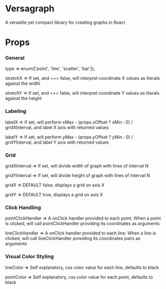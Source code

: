 # Versagraph

A versatile yet compact library for creating graphs in React

# Props

### General

 type => enum(['point', 'line', 'scatter', 'bar']);

 stretchX => If set, and === false, will interpret coordinate X values as literals against the width

 stretchY => If set, and === false, will interpret coordinate Y values as literals against the height

### Labeling

 labelX => If set, will perform xMax - (props.xOffset ? xMin : 0) / gridXInterval, and label X axis with returned values

 labelY => If set, will perform yMax - (props.yOffset ? yMin : 0) / gridYInterval, and label Y axis with returned values

### Grid

 gridXInterval => If set, will divide width of graph with lines of interval N

 gridYInterval => If set, will divide height of graph with lines of interval N

 gridX => DEFAULT false, displays a grid on axis X

 gridY => DEFAULT true, displays a grid on axis X

### Click Handling

 pointClickHandler => A onClick handler provided to each point. When a point is clicked, will call pointClickHandler providing its coordinates as arguments

 lineClickHandler => A onClick handler provided to each line. When a line is clicked, will call lineClickHandler providing its coordinates pairs as arguments

### Visual Color Styling

 lineColor => Self explanatory, css color value for each line, defaults to black

 pointColor => Self explanatory, css color value for each point, defaults to black
